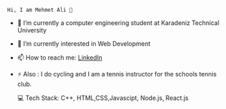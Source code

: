 
    Hi, I am Mehmet Ali 👋
    

- 🔭 I’m currently a computer engineering student at Karadeniz Technical University
- 🌱 I’m currently interested in Web Development 
- 📫 How to reach me: [LinkedIn](https://www.linkedin.com/in/mehmet-ali-orhan-2020d/)
- ⚡ Also : I do cycling and I am a tennis instructor for the schools tennis club.

    💻 Tech Stack:
      C++,
      HTML,CSS,Javascipt,
      Node.js,
      React.js
      
